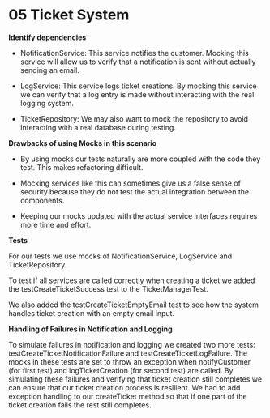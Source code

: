 # 05 Ticket System

**Identify dependencies**

- NotificationService: 
This service notifies the customer. Mocking this service will allow us to verify that a notification is sent without actually sending an email.

- LogService:
This service logs ticket creations. By mocking this service we can verify that a log entry is made without interacting with the real logging system.

- TicketRepository:
We may also want to mock the repository to avoid interacting with a real database during testing.

**Drawbacks of using Mocks in this scenario**

- By using mocks our tests naturally are more coupled with the code they test. This makes refactoring difficult.

- Mocking services like this can sometimes give us a false sense of security because they do not test the actual integration between the components.

- Keeping our mocks updated with the actual service interfaces requires more time and effort.

**Tests**

For our tests we use mocks of NotificationService, LogService and TicketRepository.

To test if all services are called correctly when creating a ticket we added the testCreateTicketSuccess test to the TicketManagerTest.

We also added the testCreateTicketEmptyEmail test to see how the system handles ticket creation with an empty email input.

**Handling of Failures in Notification and Logging**

To simulate failures in notification and logging we created two more tests: testCreateTicketNotificationFailure and testCreateTicketLogFailure. The mocks in these tests are set to throw an exception when notifyCustomer (for first test) and logTicketCreation (for second test) are called. By simulating these failures and verifying that ticket creation still completes we can ensure that our ticket creation process is resilient. We had to add exception handling to our createTicket method so that if one part of the ticket creation fails the rest still completes.


